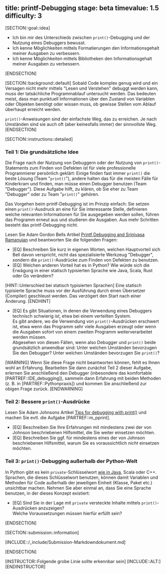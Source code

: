 title: printf-Debugging
stage: beta
timevalue: 1.5
difficulty: 3
---
[SECTION::goal::idea]

- Ich bin mir des Unterschieds zwischen `print()`-Debugging und der Nutzung eines Debuggers bewusst.
- Ich kenne Möglichkeiten mittels Formatierungen den Informationsgehalt meiner Ausgaben zu verbessern.
- Ich kenne Möglichkeiten mittels Bibliotheken den Informationsgehalt meiner Ausgaben zu verbessern.

[ENDSECTION]

[SECTION::background::default]
Sobald Code komplex genug wird und ein Versagen nicht mehr mittels "Lesen und Verstehen" debuggt werden kann, 
muss der tatsächliche Programmablauf untersucht werden.
Das bedeuten meist, dass man punktuell Informationen über den Zustand von 
Variablen oder Objekten benötigt oder wissen muss, ob gewisse Stellen vom Ablauf überhaupt erreicht werden.

`print()`-Anweisungen sind der einfachste Weg, das zu erreichen.
Je nach Umständen sind sie auch oft (aber keinesfalls immer) der sinnvollste Weg.
[ENDSECTION]

[SECTION::instructions::detailed]


### Teil 1: Die grundsätzliche Idee

Die Frage nach der Nutzung von Debuggern oder der Nutzung von `print()`-Statements
zum Finden von Defekten ist für viele professionelle Programmierer persönlich geklärt:
Einige finden fast immer `print()` die beste Lösung (Team "`print()`"),
andere halten das für die meisten Fälle für Kinderkram und finden, 
man müsse einen Debugger benutzen (Team "Debugger").
Diese Aufgabe hilft, zu klären, ob Sie eher zu Team "Debugger" oder zu Team "`print()`" gehören.

Das Vorgehen beim printf-Debugging ist im Prinzip einfach:
Sie setzen einen `print()`-Ausdruck an eine für Sie interessante Stelle, 
definieren welche relevanten Informationen für Sie ausgegeben werden sollen,
führen das Programm erneut aus und studieren die Ausgaben.
Aus mehr Schritten besteht das printf-Debugging nicht.  

Lesen Sie Adam Gordon Bells Artikel 
[Printf Debugging and Srinivasa Ramanujan](https://earthly.dev/blog/printf-debugging/)
und beantworten Sie die folgenden Fragen:

  - [EQ] Beschreiben Sie kurz in eigenen Worten, welchen Hauptvorteil sich Bell davon 
    verspricht, nicht das spezialisierte Werkzeug "Debugger", sondern die `print()`-Ausdrücke 
    zum Finden von Defekten zu benutzen.
  - [EQ] Welchen anderen Vorteil hat es in Python?
    Wie würde sich die Erwägung in einer statisch typisierten Sprache wie Java, Scala, Rust oder Go
    verändern?

[HINT::Unterschied bei statisch typisierten Sprachen]
Eine statisch typisierte Sprache muss vor der Ausführung durch einen Übersetzer (Compiler)
geschleust werden. Das verzögert den Start nach einer Änderung.
[ENDHINT]

  - [EQ] Es gibt Situationen, in denen die Verwendung eines Debuggers technisch schwierig ist,
    etwa bei einem verteilten System.  
    Es gibt andere, wo die Verwendung von `print()`-Ausdrücken erschwert ist, etwa wenn das Programm
    sehr viele Ausgaben erzeugt oder wenn die Ausgaben sofort von einem zweiten Programm weiterverarbeitet
    werden müssen.  
    Abgesehen von diesen Fällen, wenn also Debugger und `print()` beide grundsätzlich anwendbar sind:
    Unter welchen Umständen bevorzugen Sie den Debugger?
    Unter welchen Umständen bevorzugen Sie `print()`?

[WARNING]
Wenn Sie diese Frage nicht beantworten können, fehlt es Ihnen wohl an Erfahrung.
Bearbeiten Sie dann zunächst Teil 2 dieser Aufgabe,
erlernen Sie anschließend den Debugger (inbesondere das komfortable [PARTREF::IDE_debugging]),
sammeln dann Erfahrung mit beiden Methoden (z. B. in [PARTREF::Pythonpraxis]) und 
kommen Sie anschließend zur obigen Frage zurück.
[ENDWARNING]


### Teil 2: Bessere `print()`-Ausdrücke

Lesen Sie Adam Johnsons Artikel [Tips for debugging with print()](https://adamj.eu/tech/2021/10/08/tips-for-debugging-with-print/)
und machen Sie evtl. die Aufgabe [PARTREF::m_pprint].

  - [EQ] Beschreiben Sie Ihre Erfahrungen mit mindestens zwei der von Johnson beschriebenen
    Hilfsmittel, die Sie weiter einsetzen möchten.
  - [EQ] Beschreiben Sie ggf. für mindestens eines der von Johnson beschriebenen
    Hilfsmittel, warum Sie es voraussichtlich _nicht_ einsetzen möchten.


### Teil 3: `print()`-Debugging außerhalb der Python-Welt

In Python gibt es kein `private`-Schlüsselwort 
[wie in Java](https://stackoverflow.com/questions/215497/what-is-the-difference-between-public-protected-package-private-and-private-in), 
Scala oder C++.
Sprachen, die dieses Schlüsselwort benutzen, können damit Variablen und Methoden für Code außerhalb der
jeweiligen Einheit (Klasse, Paket etc.) unsichtbar machen.
Nehmen Sie aber einmal an, dass Sie eine Sprache benutzen, in der dieses Konzept existiert:

  - [EQ] Sind Sie in der Lage mit `private` versteckte Inhalte mittels `print()`-Ausdrücken 
    anzuzeigen?  
    Welche Voraussetzungen müssen hierfür erfüllt sein?

[ENDSECTION]

[SECTION::submission::information]

[INCLUDE::/_include/Submission-Markdowndokument.md]

[ENDSECTION]

[INSTRUCTOR::Folgende grobe Linie sollte erkennbar sein]
[INCLUDE::ALT:]
[ENDINSTRUCTOR]